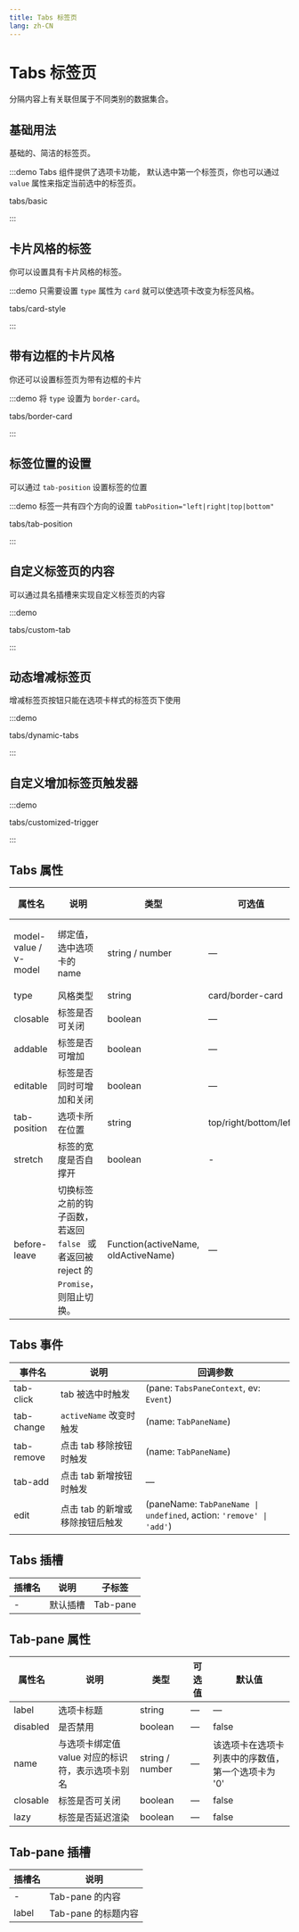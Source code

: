```yaml
---
title: Tabs 标签页
lang: zh-CN
---
```


# Tabs 标签页

分隔内容上有关联但属于不同类别的数据集合。

## 基础用法

基础的、简洁的标签页。

:::demo Tabs 组件提供了选项卡功能， 默认选中第一个标签页，你也可以通过 `value` 属性来指定当前选中的标签页。

tabs/basic

:::

## 卡片风格的标签

你可以设置具有卡片风格的标签。

:::demo 只需要设置 `type` 属性为 `card` 就可以使选项卡改变为标签风格。

tabs/card-style

:::

## 带有边框的卡片风格

你还可以设置标签页为带有边框的卡片

:::demo 将 `type` 设置为 `border-card`。

tabs/border-card

:::

## 标签位置的设置

可以通过 `tab-position` 设置标签的位置

:::demo 标签一共有四个方向的设置 `tabPosition="left|right|top|bottom"`

tabs/tab-position

:::

## 自定义标签页的内容

可以通过具名插槽来实现自定义标签页的内容

:::demo

tabs/custom-tab

:::

## 动态增减标签页

增减标签页按钮只能在选项卡样式的标签页下使用

:::demo

tabs/dynamic-tabs

:::

## 自定义增加标签页触发器

:::demo

tabs/customized-trigger

:::

## Tabs 属性

| 属性名                | 说明                                                                                  | 类型                                | 可选值                | 默认值              |
| --------------------- | ------------------------------------------------------------------------------------- | ----------------------------------- | --------------------- | ------------------- |
| model-value / v-model | 绑定值，选中选项卡的 name                                                             | string / number                     | —                     | 第一个选项卡的 name |
| type                  | 风格类型                                                                              | string                              | card/border-card      | —                   |
| closable              | 标签是否可关闭                                                                        | boolean                             | —                     | false               |
| addable               | 标签是否可增加                                                                        | boolean                             | —                     | false               |
| editable              | 标签是否同时可增加和关闭                                                              | boolean                             | —                     | false               |
| tab-position          | 选项卡所在位置                                                                        | string                              | top/right/bottom/left | top                 |
| stretch               | 标签的宽度是否自撑开                                                                  | boolean                             | -                     | false               |
| before-leave          | 切换标签之前的钩子函数， 若返回 `false ` 或者返回被 reject 的 `Promise`，则阻止切换。 | Function(activeName, oldActiveName) | —                     | —                   |

## Tabs 事件

| 事件名     | 说明                            | 回调参数                                                            |
| ---------- | ------------------------------- | ------------------------------------------------------------------- |
| tab-click  | tab 被选中时触发                | (pane: `TabsPaneContext`, ev: `Event`)                              |
| tab-change | `activeName` 改变时触发         | (name: `TabPaneName`)                                               |
| tab-remove | 点击 tab 移除按钮时触发         | (name: `TabPaneName`)                                               |
| tab-add    | 点击 tab 新增按钮时触发         | —                                                                   |
| edit       | 点击 tab 的新增或移除按钮后触发 | (paneName: `TabPaneName \| undefined`, action: `'remove' \| 'add'`) |

## Tabs 插槽

| 插槽名 | 说明     | 子标签   |
| ------ | -------- | -------- |
| -      | 默认插槽 | Tab-pane |

## Tab-pane 属性

| 属性名   | 说明                                              | 类型            | 可选值 | 默认值                                             |
| -------- | ------------------------------------------------- | --------------- | ------ | -------------------------------------------------- |
| label    | 选项卡标题                                        | string          | —      | —                                                  |
| disabled | 是否禁用                                          | boolean         | —      | false                                              |
| name     | 与选项卡绑定值 value 对应的标识符，表示选项卡别名 | string / number | —      | 该选项卡在选项卡列表中的序数值，第一个选项卡为 '0' |
| closable | 标签是否可关闭                                    | boolean         | —      | false                                              |
| lazy     | 标签是否延迟渲染                                  | boolean         | —      | false                                              |

## Tab-pane 插槽

| 插槽名 | 说明                |
| ------ | ------------------- |
| -      | Tab-pane 的内容     |
| label  | Tab-pane 的标题内容 |
